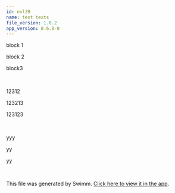 ```yaml
---
id: nnl39
name: test texts
file_version: 1.0.2
app_version: 0.6.8-0
---
```


block 1

block 2

block3

<br/>

12312

123213

123123

<br/>

yyy

yy

yy

<br/>

This file was generated by Swimm. [Click here to view it in the app](https://swimm-web-app.web.app/repos/Z2l0aHViJTNBJTNBc3ItZXh0ZW5zaW9uJTNBJTNBZG91ZWs=/docs/nnl39).